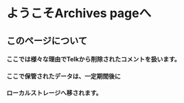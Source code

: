 # ようこそArchives pageへ

## このページについて
#### ここでは様々な理由でTelkから削除されたコメントを扱います。
#### ここで保管されたデータは、一定期間後に
#### ローカルストレージへ移されます。
